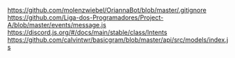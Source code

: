 https://github.com/molenzwiebel/OriannaBot/blob/master/.gitignore
https://github.com/Liga-dos-Programadores/Project-A/blob/master/events/message.js
https://discord.js.org/#/docs/main/stable/class/Intents
https://github.com/calvintwr/basicgram/blob/master/api/src/models/index.js